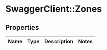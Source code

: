 # SwaggerClient::Zones

## Properties
Name | Type | Description | Notes
------------ | ------------- | ------------- | -------------


